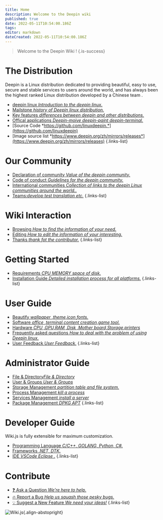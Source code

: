 ```yaml
---
title: Home
description: Welcome to the Deepin wiki
published: true
date: 2022-05-11T10:54:00.186Z
tags: 
editor: markdown
dateCreated: 2022-05-11T10:54:00.186Z
---
```


> Welcome to the Deepin Wiki !
{.is-success}

# The Distribution

Deepin is a Linux distribution dedicated to providing beautiful, easy to use, secure and stable services to users around the world, and has always been the highest ranked Linux distribution developed by a Chinese team .

- [deepin linux *Introduction to the deepin linux.*](/distribution)
- [Mailstone *history of Deepin linux distribution.*](/distribution)
- [Key features *differences between deepin and other distributions.*](/distribution)
- [Offical applications *Deepin-moive deepin-paint deepin-terminal.*](https://www.deepin.org/zh/original/deepin-boot-maker)
- [Source Code *https://github.com/linuxdeepin.*](https://github.com/linuxdeepin)
- [Image source list *https://www.deepin.org/zh/mirrors/releases*](https://www.deepin.org/zh/mirrors/releases)
{.links-list}

# Our Community

- [Declaration of community *Value of the deepin community.*](/community)
- [Code of conduct *Guidelines for the deepin community.*](/community)
- [International communities *Collection of links to the deepin Linux communities around the world..*](/community)
- [Teams:*develop test translation etc.*](/community)
{.links-list}

# Wiki Interaction

- [Browsing *How to find the information of your need.*](/wiki)
- [Editing *How to edit the information of your interesting.*](/wiki)
- [Thanks *thank fot the contributor.*](/wiki)
{.links-list}

# Getting Started

- [Requirements *CPU MEMORY space of disk.*](/install)
- [Installation Guide *Detailed installation process for all platforms.*](/install)
{.links-list}

# User Guide

- [Beautify *wallpaper ,theme,icon fonts.*](/guide/user)
- [Software *office ,terminal,content creation,game,tool.*](/guide/user)
- [Hardware *CPU ,GPU,RAM ,Disk ,Mother board,Storage,printers*](/guide/user)
- [Frequently asked questions *How to deal with the problem of using Deepin linux.*](/guide/user)
- [User Feedback *User Feedback.*](/guide/user)
{.links-list}

# Administrator Guide
- [File & Directory*File & Directory*](/guide/administrator)
- [User & Groups *User & Groups*](/guide/administrator)
- [Storage Management *partition table and file system.*](/guide/administrator)
- [Process Management *kill a process*](/guide/administrator)
- [Services Management *install a server*](/guide/administrator)
- [Package Management *DPKG APT*](/guide/administrator)
{.links-list}

# Developer Guide

Wiki.js is fully extensible for maximum customization.

- [Programming Language *C/C++, GOLANG, Python, C#.*](/guide/developer)
- [Frameworks *.NET,  DTK.*](/guide/developer)
- [IDE *VSCode  Eclipse .*](/guide/developer)
{.links-list}

# Contribute
- [:question: Ask a Question *We're here to help.*](https://github.com/linuxdeepin/developer-center)
- [:fire: Report a Bug *Help us squash those pesky bugs.*](https://github.com/linuxdeepin/developer-center)
- [:bulb: Suggest a New Feature *We need your ideas!*](https://github.com/linuxdeepin/developer-center)
{.links-list}

![Wiki.js](https://static.requarks.io/logo/wikijs-butterfly.svg){.align-abstopright}